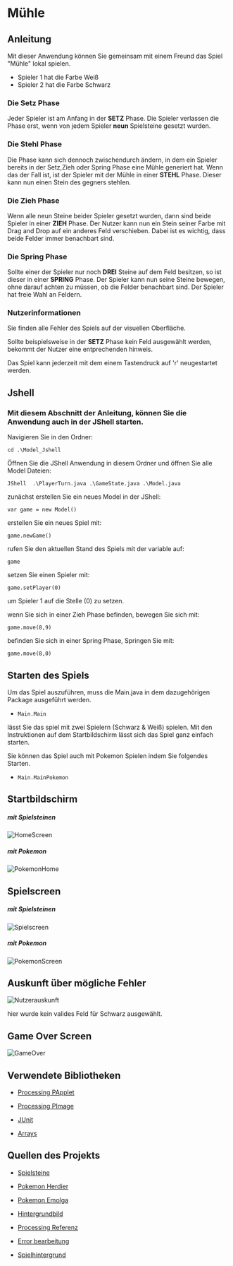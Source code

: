 # Mühle

## Anleitung

Mit dieser Anwendung können Sie gemeinsam mit einem Freund das Spiel "Mühle" lokal spielen.

+ Spieler 1 hat die Farbe Weiß
+ Spieler 2 hat die Farbe Schwarz


### Die Setz Phase
Jeder Spieler ist am Anfang in der __SETZ__ Phase.
Die Spieler verlassen die Phase erst, wenn von jedem Spieler __neun__ Spielsteine gesetzt wurden.

### Die Stehl Phase
Die Phase kann sich dennoch zwischendurch ändern, in dem ein Spieler bereits in der Setz,Zieh oder Spring Phase eine Mühle generiert hat.
Wenn das der Fall ist, ist der Spieler mit der Mühle in einer __STEHL__ Phase.
Dieser kann nun einen Stein des gegners stehlen.


### Die Zieh Phase
Wenn alle neun Steine beider Spieler gesetzt wurden, dann sind beide Spieler in einer __ZIEH__ Phase.
Der Nutzer kann nun ein Stein seiner Farbe mit Drag and Drop auf ein anderes Feld verschieben.
Dabei ist es wichtig, dass beide Felder immer benachbart sind.


### Die Spring Phase
Sollte einer der Spieler nur noch __DREI__ Steine auf dem Feld besitzen, so ist dieser in einer __SPRING__
Phase.
Der Spieler kann nun seine Steine bewegen, ohne darauf achten zu müssen, ob die Felder benachbart sind.
Der Spieler hat freie Wahl an Feldern.



### Nutzerinformationen

Sie finden alle Fehler des Spiels auf der visuellen Oberfläche.

Sollte beispielsweise in der __SETZ__ Phase kein Feld ausgewählt werden, bekommt der Nutzer eine entprechenden hinweis.

Das Spiel kann jederzeit mit dem einem Tastendruck auf 'r' neugestartet werden.


## Jshell

### Mit diesem Abschnitt der Anleitung, können Sie die Anwendung auch in der JShell starten.

Navigieren Sie in den Ordner:

````shell
cd .\Model_Jshell
````

Öffnen Sie die JShell Anwendung in diesem Ordner und öffnen Sie alle Model Dateien:

````shell
JShell  .\PlayerTurn.java .\GameState.java .\Model.java
````

zunächst erstellen Sie ein neues Model in der JShell:

```console
var game = new Model()
```

erstellen Sie ein neues Spiel mit:

```console
game.newGame()
```

rufen Sie den aktuellen Stand des Spiels mit der variable auf:

```console
game
```

setzen Sie einen Spieler mit:

```console
game.setPlayer(0)
```` 
um Spieler 1 auf die Stelle (0) zu setzen.

wenn Sie sich in einer Zieh Phase befinden, bewegen Sie sich mit:

```console
game.move(8,9)
````

befinden Sie sich in einer Spring Phase, Springen Sie mit:

```console
game.move(8,0)
````


## Starten des Spiels

Um das Spiel auszuführen, muss die Main.java in dem dazugehörigen Package ausgeführt werden.
+ ``Main.Main``

lässt Sie das spiel mit zwei Spielern (Schwarz & Weiß) spielen.
Mit den Instruktionen auf dem Startbildschirm lässt sich das Spiel ganz einfach starten.

Sie können das Spiel auch mit Pokemon Spielen indem Sie folgendes Starten.
+ `Main.MainPokemon`



## Startbildschirm

<h5> mit Spielsteinen </h5>

![HomeScreen](screenshots/HomeScreen.png)

<h5> mit Pokemon </h5>

![PokemonHome](screenshots/PokemonHome.png)

## Spielscreen

<h5> mit Spielsteinen </h5>

![Spielscreen](screenshots/Spielscreen.png)

<h5> mit Pokemon </h5>

![PokemonScreen](screenshots/PokemonGame.png)

## Auskunft über mögliche Fehler

![Nutzerauskunft](screenshots/Nutzerinformation.png)

<p>hier wurde kein valides Feld für Schwarz ausgewählt.</p>

## Game Over Screen

![GameOver](screenshots/GameOver.png)


## Verwendete Bibliotheken

- [Processing PApplet](https://processing.github.io/processing-javadocs/core/processing/core/PApplet.html)

- [Processing PImage](https://processing.github.io/processing-javadocs/core/processing/core/PImage.html)

- [JUnit](https://junit.org/junit5/)

- [Arrays](https://docs.oracle.com/javase/7/docs/api/java/util/Arrays.html)


## Quellen des Projekts

- [Spielsteine](https://hotpot.ai/art-generator)

- [Pokemon Herdier](https://www.stickpng.com/de/img/tiere/die-unglaublichen/herdier-pokemon)

- [Pokemon Emolga](https://www.stickpng.com/de/img/comics-und-fantasy/verschiedene-comics/emolga-pokemon)

- [Hintergrundbild](https://wallpaperaccess.com/mill)

- [Processing Referenz](https://processing.org/)

- [Error bearbeitung](https://rollbar.com/blog/java-exceptions-hierarchy-explained/)

- [Spielhintergrund](https://www.freepik.com/free-photo/natural-wooden-background_5505940.htm#query=board%20background%20wood&position=1&from_view=search&track=ais&uuid=ff5c71bf-5973-444f-b08a-d666bff239ac)
